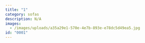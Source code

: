 ```yaml
---
title: "1"
category: sofas
description: N/A
images:
  - /images/uploads/a35a29e1-570e-4e7b-893e-e78dc5d49ea5.jpg
id: "0001"
---
```

